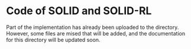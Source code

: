 # Code of SOLID and SOLID-RL

Part of the implementation has already been uploaded to the directory. However, some files are mised that will be added, and the documentation for this directory will be updated soon.
